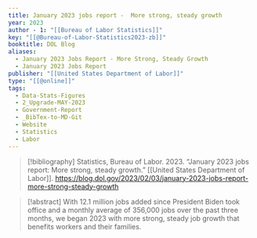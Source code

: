 ```yaml
---
title: January 2023 jobs report -  More strong, steady growth
year: 2023
author - 1: "[[Bureau of Labor Statistics]]"
key: "[[@Bureau-of-Labor-Statistics2023-zb]]"
booktitle: DOL Blog
aliases:
  - January 2023 Jobs Report - More Strong, Steady Growth
  - January 2023 Jobs Report
publisher: "[[United States Department of Labor]]"
type: "[[@online]]"
tags:
  - Data-Stats-Figures
  - 2_Upgrade-MAY-2023
  - Government-Report
  - _BibTex-to-MD-Git
  - Website
  - Statistics
  - Labor
---
```


> [!bibliography]
> Statistics, Bureau of Labor. 2023. “January 2023 jobs report: More strong, steady growth.” [[United States Department of Labor]]. https://blog.dol.gov/2023/02/03/january-2023-jobs-report-more-strong-steady-growth

> [!abstract]
> With 12.1 million jobs added since President Biden took office and a monthly average of 356,000 jobs over the past three months, we began 2023 with more strong, steady job growth that benefits workers and their families.
